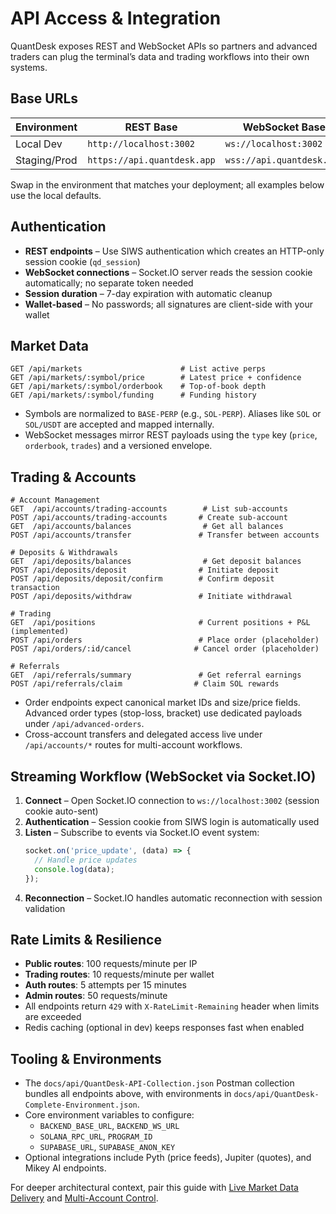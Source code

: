 # API Access & Integration

QuantDesk exposes REST and WebSocket APIs so partners and advanced traders can plug the terminal’s data and trading workflows into their own systems.

## Base URLs

| Environment | REST Base | WebSocket Base |
|-------------|-----------|----------------|
| Local Dev | `http://localhost:3002` | `ws://localhost:3002` |
| Staging/Prod | `https://api.quantdesk.app` | `wss://api.quantdesk.app` |

Swap in the environment that matches your deployment; all examples below use the local defaults.

## Authentication

- **REST endpoints** – Use SIWS authentication which creates an HTTP-only session cookie (`qd_session`)
- **WebSocket connections** – Socket.IO server reads the session cookie automatically; no separate token needed
- **Session duration** – 7-day expiration with automatic cleanup
- **Wallet-based** – No passwords; all signatures are client-side with your wallet

## Market Data

```http
GET /api/markets                      # List active perps
GET /api/markets/:symbol/price        # Latest price + confidence
GET /api/markets/:symbol/orderbook    # Top-of-book depth
GET /api/markets/:symbol/funding      # Funding history
```

- Symbols are normalized to `BASE-PERP` (e.g., `SOL-PERP`). Aliases like `SOL` or `SOL/USDT` are accepted and mapped internally.
- WebSocket messages mirror REST payloads using the `type` key (`price`, `orderbook`, `trades`) and a versioned envelope.

## Trading & Accounts

```http
# Account Management
GET  /api/accounts/trading-accounts        # List sub-accounts
POST /api/accounts/trading-accounts       # Create sub-account
GET  /api/accounts/balances                # Get all balances
POST /api/accounts/transfer               # Transfer between accounts

# Deposits & Withdrawals
GET  /api/deposits/balances                # Get deposit balances
POST /api/deposits/deposit                # Initiate deposit
POST /api/deposits/deposit/confirm        # Confirm deposit transaction
POST /api/deposits/withdraw               # Initiate withdrawal

# Trading
GET  /api/positions                       # Current positions + P&L (implemented)
POST /api/orders                          # Place order (placeholder)
POST /api/orders/:id/cancel              # Cancel order (placeholder)

# Referrals
GET  /api/referrals/summary               # Get referral earnings
POST /api/referrals/claim                # Claim SOL rewards
```

- Order endpoints expect canonical market IDs and size/price fields. Advanced order types (stop-loss, bracket) use dedicated payloads under `/api/advanced-orders`.
- Cross-account transfers and delegated access live under `/api/accounts/*` routes for multi-account workflows.

## Streaming Workflow (WebSocket via Socket.IO)

1. **Connect** – Open Socket.IO connection to `ws://localhost:3002` (session cookie auto-sent)
2. **Authentication** – Session cookie from SIWS login is automatically used
3. **Listen** – Subscribe to events via Socket.IO event system:
   ```javascript
   socket.on('price_update', (data) => {
     // Handle price updates
     console.log(data);
   });
   ```
4. **Reconnection** – Socket.IO handles automatic reconnection with session validation

## Rate Limits & Resilience

- **Public routes**: 100 requests/minute per IP
- **Trading routes**: 10 requests/minute per wallet
- **Auth routes**: 5 attempts per 15 minutes
- **Admin routes**: 50 requests/minute
- All endpoints return `429` with `X-RateLimit-Remaining` header when limits are exceeded
- Redis caching (optional in dev) keeps responses fast when enabled

## Tooling & Environments

- The `docs/api/QuantDesk-API-Collection.json` Postman collection bundles all endpoints above, with environments in `docs/api/QuantDesk-Complete-Environment.json`.
- Core environment variables to configure:
  - `BACKEND_BASE_URL`, `BACKEND_WS_URL`
  - `SOLANA_RPC_URL`, `PROGRAM_ID`
  - `SUPABASE_URL`, `SUPABASE_ANON_KEY`
- Optional integrations include Pyth (price feeds), Jupiter (quotes), and Mikey AI endpoints.

For deeper architectural context, pair this guide with [Live Market Data Delivery](./live-market-data.md) and [Multi-Account Control](./multi-account-control.md).
